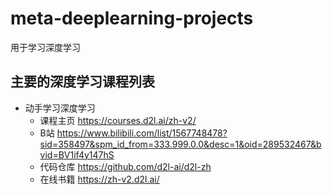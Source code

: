 # meta-deeplearning-projects
用于学习深度学习

## 主要的深度学习课程列表
- 动手学习深度学习 
  - 课程主页 https://courses.d2l.ai/zh-v2/
  - B站 https://www.bilibili.com/list/1567748478?sid=358497&spm_id_from=333.999.0.0&desc=1&oid=289532467&bvid=BV1if4y147hS
  - 代码仓库 https://github.com/d2l-ai/d2l-zh
  - 在线书籍 https://zh-v2.d2l.ai/  
